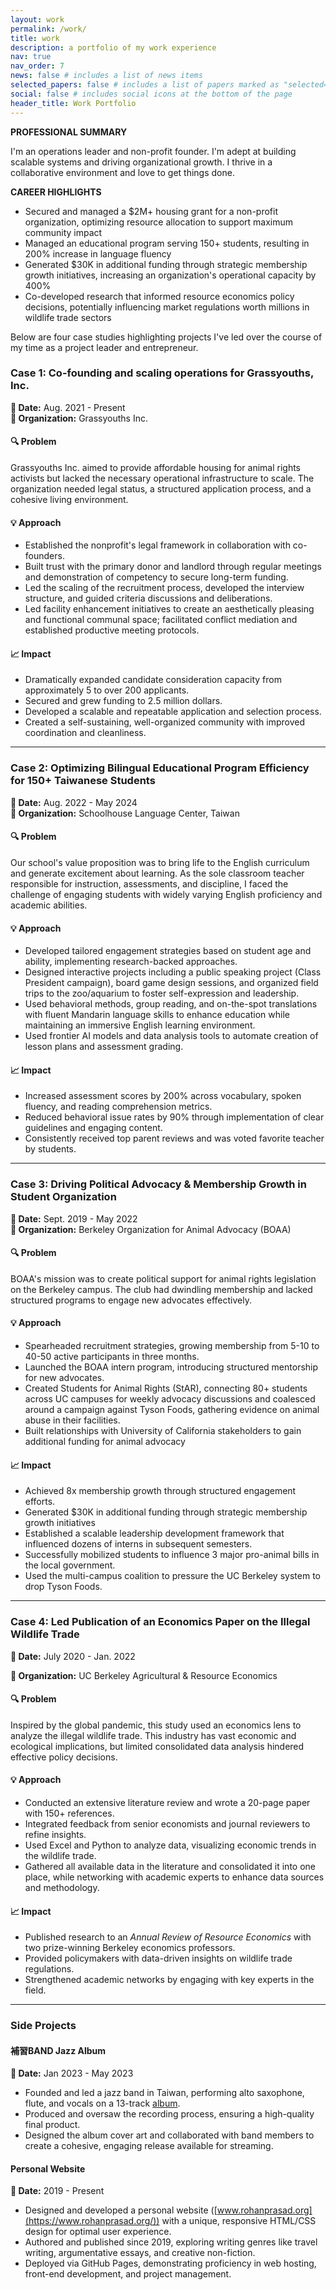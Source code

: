```yaml
---
layout: work
permalink: /work/
title: work
description: a portfolio of my work experience
nav: true
nav_order: 7
news: false # includes a list of news items
selected_papers: false # includes a list of papers marked as "selected={true}"
social: false # includes social icons at the bottom of the page
header_title: Work Portfolio
---
```


**PROFESSIONAL SUMMARY**

I'm an operations leader and non-profit founder. I'm adept at building scalable systems and driving organizational growth. I thrive in a collaborative environment and love to get things done.

**CAREER HIGHLIGHTS**

- Secured and managed a $2M+ housing grant for a non-profit organization, optimizing resource allocation to support maximum community impact  
- Managed an educational program serving 150+ students, resulting in 200% increase in language fluency
- Generated $30K in additional funding through strategic membership growth initiatives, increasing an organization's operational capacity by 400%  
- Co-developed research that informed resource economics policy decisions, potentially influencing market regulations worth millions in wildlife trade sectors  

Below are four case studies highlighting projects I've led over the course of my time as a project leader and entrepreneur.

### Case 1: Co-founding and scaling operations for Grassyouths, Inc.

**📅 Date:** Aug. 2021 - Present  
**🏢 Organization:** Grassyouths Inc.

#### 🔍 Problem

Grassyouths Inc. aimed to provide affordable housing for animal rights activists but lacked the necessary operational infrastructure to scale. The organization needed legal status, a structured application process, and a cohesive living environment.

#### 💡 Approach

- Established the nonprofit's legal framework in collaboration with co-founders.
- Built trust with the primary donor and landlord through regular meetings and demonstration of competency to secure long-term funding.
- Led the scaling of the recruitment process, developed the interview structure, and guided criteria discussions and deliberations.
- Led facility enhancement initiatives to create an aesthetically pleasing and functional communal space; facilitated conflict mediation and established productive meeting protocols.

#### 📈 Impact

- Dramatically expanded candidate consideration capacity from approximately 5 to over 200 applicants.
- Secured and grew funding to 2.5 million dollars.
- Developed a scalable and repeatable application and selection process.
- Created a self-sustaining, well-organized community with improved coordination and cleanliness.

---

### Case 2: Optimizing Bilingual Educational Program Efficiency for 150+ Taiwanese Students

**📅 Date:** Aug. 2022 - May 2024  
**🏢 Organization:** Schoolhouse Language Center, Taiwan

#### 🔍 Problem

Our school's value proposition was to bring life to the English curriculum and generate excitement about learning. As the sole classroom teacher responsible for instruction, assessments, and discipline, I faced the challenge of engaging students with widely varying English proficiency and academic abilities.

#### 💡 Approach

- Developed tailored engagement strategies based on student age and ability, implementing research-backed approaches.
- Designed interactive projects including a public speaking project (Class President campaign), board game design sessions, and organized field trips to the zoo/aquarium to foster self-expression and leadership.
- Used behavioral methods, group reading, and on-the-spot translations with fluent Mandarin language skills to enhance education while maintaining an immersive English learning environment.
- Used frontier AI models and data analysis tools to automate creation of lesson plans and assessment grading.

#### 📈 Impact

- Increased assessment scores by 200% across vocabulary, spoken fluency, and reading comprehension metrics.
- Reduced behavioral issue rates by 90% through implementation of clear guidelines and engaging content.
- Consistently received top parent reviews and was voted favorite teacher by students.

---

### Case 3: Driving Political Advocacy & Membership Growth in Student Organization

**📅 Date:** Sept. 2019 - May 2022  
**🏢 Organization:** Berkeley Organization for Animal Advocacy (BOAA)

#### 🔍 Problem

BOAA's mission was to create political support for animal rights legislation on the Berkeley campus. The club had dwindling membership and lacked structured programs to engage new advocates effectively. 

#### 💡 Approach

- Spearheaded recruitment strategies, growing membership from 5-10 to 40-50 active participants in three months.
- Launched the BOAA intern program, introducing structured mentorship for new advocates.
- Created Students for Animal Rights (StAR), connecting 80+ students across UC campuses for weekly advocacy discussions and coalesced around a campaign against Tyson Foods, gathering evidence on animal abuse in their facilities.
- Built relationships with University of California stakeholders to gain additional funding for animal advocacy


#### 📈 Impact

- Achieved 8x membership growth through structured engagement efforts. 
- Generated $30K in additional funding through strategic membership growth initiatives
- Established a scalable leadership development framework that influenced dozens of interns in subsequent semesters. 
- Successfully mobilized students to influence 3 major pro-animal bills in the local government.
- Used the multi-campus coalition to pressure the UC Berkeley system to drop Tyson Foods.

---

### Case 4: Led Publication of an Economics Paper on the Illegal Wildlife Trade

**📅 Date:** July 2020 - Jan. 2022

**🏢 Organization:** UC Berkeley Agricultural & Resource Economics

#### 🔍 Problem

Inspired by the global pandemic, this study used an economics lens to analyze the illegal wildlife trade. This industry has vast economic and ecological implications, but limited consolidated data analysis hindered effective policy decisions.

#### 💡 Approach

- Conducted an extensive literature review and wrote a 20-page paper with 150+ references.
- Integrated feedback from senior economists and journal reviewers to refine insights.
- Used Excel and Python to analyze data, visualizing economic trends in the wildlife trade.
- Gathered all available data in the literature and consolidated it into one place, while networking with academic experts to enhance data sources and methodology.

#### 📈 Impact

- Published research to an _Annual Review of Resource Economics_ with two prize-winning Berkeley economics professors.
- Provided policymakers with data-driven insights on wildlife trade regulations.
- Strengthened academic networks by engaging with key experts in the field.

---

### Side Projects

#### 補習BAND Jazz Album

**📅 Date:** Jan 2023 - May 2023

- Founded and led a jazz band in Taiwan, performing alto saxophone, flute, and vocals on a 13-track [album](https://www.youtube.com/playlist?list=PLLmNtQG2epzFG2PwtDTz4U9OVDCsiJGG8&si=USk_tLQg9ANbEvwG).
- Produced and oversaw the recording process, ensuring a high-quality final product.
- Designed the album cover art and collaborated with band members to create a cohesive, engaging release available for streaming.

#### Personal Website

**📅 Date:** 2019 - Present

- Designed and developed a personal website ([www.rohanprasad.org](https://www.rohanprasad.org/)) with a unique, responsive HTML/CSS design for optimal user experience.
- Authored and published since 2019, exploring writing genres like travel writing, argumentative essays, and creative non-fiction.
- Deployed via GitHub Pages, demonstrating proficiency in web hosting, front-end development, and project management.
